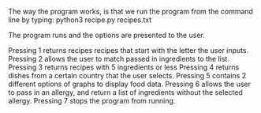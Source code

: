 The way the program works, is that we run the program from the command line by
typing: python3 recipe.py recipes.txt

The program runs and the options are presented to the user.

Pressing 1 returns recipes recipes that start with the letter the user inputs.
Pressing 2 allows the user to match passed in ingredients to the list.
Pressing 3 returns recipes with 5 ingredients or less
Pressing 4 returns dishes from a certain country that the user selects.
Pressing 5 contains 2 different options of graphs to display food data.
Pressing 6 allows the user to pass in an allergy, and return a list of 
ingredients without the selected allergy.
Pressing 7 stops the program from running.